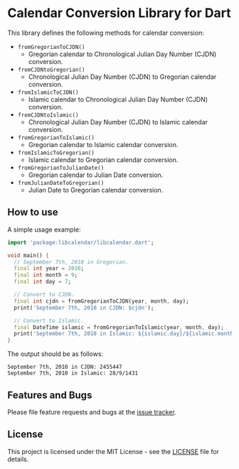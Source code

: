 # Calendar Conversion Library for Dart

This library defines the following methods for calendar conversion:
- `fromGregorianToCJDN()`
  - Gregorian calendar to Chronological Julian Day Number (CJDN) conversion.
- `fromCJDNtoGregorian()`
  - Chronological Julian Day Number (CJDN) to Gregorian calendar conversion.
- `fromIslamicToCJDN()`
  - Islamic calendar to Chronological Julian Day Number (CJDN) conversion.
- `fromCJDNtoIslamic()`
  - Chronological Julian Day Number (CJDN) to Islamic calendar conversion.
- `fromGregorianToIslamic()`
  - Gregorian calendar to Islamic calendar conversion.
- `fromIslamicToGregorian()`
  - Islamic calendar to Gregorian calendar conversion.
- `fromGregorianToJulianDate()`
  - Gregorian calendar to Julian Date conversion.
- `fromJulianDateToGregorian()`
  - Julian Date to Gregorian calendar conversion.


## How to use

A simple usage example:

```dart
import 'package:libcalendar/libcalendar.dart';

void main() {
  // September 7th, 2010 in Gregorian.
  final int year = 2010;
  final int month = 9;
  final int day = 7;

  // Convert to CJDN.
  final int cjdn = fromGregorianToCJDN(year, month, day);
  print('September 7th, 2010 in CJDN: $cjdn');

  // Convert to Islamic.
  final DateTime islamic = fromGregorianToIslamic(year, month, day);
  print('September 7th, 2010 in Islamic: ${islamic.day}/${islamic.month}/${islamic.year}');
}
```

The output should be as follows:

```
September 7th, 2010 in CJDN: 2455447
September 7th, 2010 in Islamic: 28/9/1431
```

## Features and Bugs

Please file feature requests and bugs at the [issue tracker][tracker].


## License

This project is licensed under the MIT License - see the [LICENSE][license] file for details.

[tracker]: https://github.com/zulfahmi93/dart_libcalendar/issues
[license]: https://github.com/zulfahmi93/dart_libcalendar/blob/dev/LICENSE

